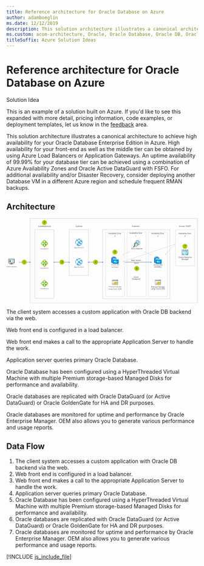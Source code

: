```yaml
---
title: Reference architecture for Oracle Database on Azure
author: adamboeglin
ms.date: 12/12/2019
description: This solution architecture illustrates a canonical architecture to achieve high availability for your Oracle Database Enterprise Edition in Azure. High availability for your front-end as well as the middle tier can be obtained by using Azure Load Balancers or Application Gateways. An uptime availability of 99.99% for your database tier can be achieved using a combination of Azure Availability Zones and Oracle Active DataGuard with FSFO. For additional availability and/or Disaster Recovery, consider deploying another Database VM in a different Azure region and schedule frequent RMAN backups.
ms.custom: acom-architecture, Oracle, Oracle Database, Oracle DB, Oracle on Azure, Oracle DB architecture, interactive-diagram
titleSuffix: Azure Solution Ideas
---
```

# Reference architecture for Oracle Database on Azure

<div class="alert">
    <p class="alert-title">
        <span class="icon is-left" aria-hidden="true">
            <span class="icon docon docon-lightbulb" role="presentation"></span>
        </span>Solution Idea</p>
    <p>This is an example of a solution built on Azure. If you'd like to see this expanded with more detail, pricing information, code examples, or deployment templates, let us know in the <a href="#feedback">feedback</a> area.</p>
</div>

This solution architecture illustrates a canonical architecture to achieve high availability for your Oracle Database Enterprise Edition in Azure. High availability for your front-end as well as the middle tier can be obtained by using Azure Load Balancers or Application Gateways. An uptime availability of 99.99% for your database tier can be achieved using a combination of Azure Availability Zones and Oracle Active DataGuard with FSFO. For additional availability and/or Disaster Recovery, consider deploying another Database VM in a different Azure region and schedule frequent RMAN backups.

## Architecture

<svg class="architecture-diagram" aria-labelledby="reference-architecture-for-oracle-database-on-azure" height="507" viewbox="0 0 1139 507" width="1139" xmlns="http://www.w3.org/2000/svg">
    <g transform="translate(-12 -11)" fill="none" fill-rule="evenodd" stroke="none" stroke-width="1">
        <path d="M0 533.821h1159.641V0H0z"/>
        <path stroke="#9F9F9F" stroke-linecap="round" d="M182.286 488.767h113.268V78.906H182.286zM387.21 352.096h113.268V78.906H387.21zM715.186 476.664v.5h-.5"/>
        <path d="M711.663 477.164H604.319" stroke="#9F9F9F" stroke-dasharray="1.008,3.024" stroke-linecap="round"/>
        <path stroke="#9F9F9F" stroke-linecap="round" d="M602.807 477.164h-.5v-.5"/>
        <path d="M602.307 473.673V96.307" stroke="#9F9F9F" stroke-dasharray="0.997,2.991" stroke-linecap="round"/>
        <path stroke="#9F9F9F" stroke-linecap="round" d="M602.307 94.812v-.5h.5"/>
        <path d="M605.831 94.312h107.343" stroke="#9F9F9F" stroke-dasharray="1.008,3.024" stroke-linecap="round"/>
        <path stroke="#9F9F9F" stroke-linecap="round" d="M714.686 94.312h.5v.5"/>
        <path d="M715.186 97.803v377.365" stroke="#9F9F9F" stroke-dasharray="0.997,2.991" stroke-linecap="round"/>
        <path stroke="#9F9F9F" stroke-linecap="round" d="M843.863 476.664v.5h-.5"/>
        <path d="M840.34 477.164H732.996" stroke="#9F9F9F" stroke-dasharray="1.008,3.024" stroke-linecap="round"/>
        <path stroke="#9F9F9F" stroke-linecap="round" d="M731.484 477.164h-.5v-.5"/>
        <path d="M730.984 473.673V96.307" stroke="#9F9F9F" stroke-dasharray="0.997,2.991" stroke-linecap="round"/>
        <path stroke="#9F9F9F" stroke-linecap="round" d="M730.984 94.812v-.5h.5"/>
        <path d="M734.508 94.312h107.344" stroke="#9F9F9F" stroke-dasharray="1.008,3.024" stroke-linecap="round"/>
        <path stroke="#9F9F9F" stroke-linecap="round" d="M843.363 94.312h.5v.5"/>
        <path d="M843.863 97.803V475.17" stroke="#9F9F9F" stroke-dasharray="0.997,2.991" stroke-linecap="round"/>
        <path stroke="#9F9F9F" stroke-linecap="round" d="M970.694 476.664v.5h-.5"/>
        <path d="M967.17 477.164H859.827" stroke="#9F9F9F" stroke-dasharray="1.008,3.024" stroke-linecap="round"/>
        <path stroke="#9F9F9F" stroke-linecap="round" d="M858.314 477.164h-.5v-.5"/>
        <path d="M857.814 473.673V96.307" stroke="#9F9F9F" stroke-dasharray="0.997,2.991" stroke-linecap="round"/>
        <path stroke="#9F9F9F" stroke-linecap="round" d="M857.814 94.812v-.5h.5"/>
        <path d="M861.339 94.312h107.344" stroke="#9F9F9F" stroke-dasharray="1.008,3.024" stroke-linecap="round"/>
        <path stroke="#9F9F9F" stroke-linecap="round" d="M970.194 94.312h.5v.5"/>
        <path d="M970.694 97.803v377.365" stroke="#9F9F9F" stroke-dasharray="0.997,2.991" stroke-linecap="round"/>
        <text fill="#525252" font-family="SegoeUI-Semibold, Segoe UI" font-size="9.745" font-weight="500">
            <tspan x="417.335" y="189.252">A</tspan><tspan letter-spacing="-.005" x="423.878" y="189.252">p</tspan><tspan x="429.745" y="189.252">p Se</tspan><tspan letter-spacing=".391" x="448.779" y="189.252">r</tspan><tspan letter-spacing="-.073" x="453.167" y="189.252">v</tspan><tspan x="457.962" y="189.252">er1</tspan>
        </text>
        <text fill="#525252" font-family="SegoeUI-Semibold, Segoe UI" font-size="9.745" font-weight="500">
            <tspan x="215.595" y="196.249">F</tspan><tspan letter-spacing="-.084" x="220.492" y="196.249">r</tspan><tspan x="223.929" y="196.249">o</tspan><tspan letter-spacing=".006" x="229.749" y="196.249">n</tspan><tspan x="235.441" y="196.249">t</tspan><tspan letter-spacing="-.005" x="238.962" y="196.249">E</tspan><tspan x="244.001" y="196.249">nd 1</tspan>
        </text>
        <text fill="#525252" font-family="SegoeUI-Semibold, Segoe UI" font-size="9.745" font-weight="500">
            <tspan x="214.855" y="312.249">F</tspan><tspan letter-spacing="-.084" x="219.751" y="312.249">r</tspan><tspan x="223.188" y="312.249">o</tspan><tspan letter-spacing=".006" x="229.008" y="312.249">n</tspan><tspan x="234.7" y="312.249">tEnd 2</tspan>
        </text>
        <text fill="#525252" font-family="SegoeUI-Semibold, Segoe UI" font-size="9.745" font-weight="500">
            <tspan x="12.423" y="302.25">Client </tspan><tspan letter-spacing="-.229" x="40.631" y="302.25">S</tspan><tspan x="45.475" y="302.25">ys</tspan><tspan letter-spacing="-.054" x="54.63" y="302.25">t</tspan><tspan x="58.041" y="302.25">em</tspan>
        </text>
        <text fill="#525252" font-family="SegoeUI-Semibold, Segoe UI" font-size="9.745" font-weight="500">
            <tspan x="214.855" y="433.248">F</tspan><tspan letter-spacing="-.084" x="219.751" y="433.248">r</tspan><tspan x="223.188" y="433.248">o</tspan><tspan letter-spacing=".006" x="229.008" y="433.248">n</tspan><tspan x="234.7" y="433.248">tEnd 3</tspan>
        </text>
        <text fill="#525252" font-family="SegoeUI-Semibold, Segoe UI" font-size="9.745" font-weight="500">
            <tspan x="416.594" y="303.985">A</tspan><tspan letter-spacing="-.005" x="423.137" y="303.985">pp</tspan><tspan x="434.871" y="303.985"> Se</tspan><tspan letter-spacing=".392" x="448.033" y="303.985">r</tspan><tspan letter-spacing="-.073" x="452.422" y="303.985">v</tspan><tspan x="457.217" y="303.985">er2</tspan>
        </text>
        <text fill="#525252" font-family="SegoeUI-Semibold, Segoe UI" font-size="9.745" font-weight="500">
            <tspan x="635.671" y="291.988">Oracle SB1</tspan>
        </text>
        <text fill="#525252" font-family="SegoeUI-Semibold, Segoe UI" font-size="9.745" font-weight="500">
            <tspan x="638.165" y="303.682">(prima</tspan><tspan letter-spacing=".392" x="667.145" y="303.682">r</tspan><tspan x="671.534" y="303.682">y)</tspan>
        </text>
        <text fill="#525252" font-family="SegoeUI-Semibold, Segoe UI" font-size="9.745" font-weight="500">
            <tspan x="620.439" y="423.2">P</tspan><tspan letter-spacing="-.085" x="626.135" y="423.2">r</tspan><tspan x="629.571" y="423.2">emium </tspan><tspan letter-spacing="-.277" x="662.923" y="423.2">S</tspan><tspan letter-spacing="-.054" x="667.672" y="423.2">t</tspan><tspan x="671.082" y="423.2">orage</tspan>
        </text>
        <text fill="#525252" font-family="SegoeUI-Semibold, Segoe UI" font-size="9.745" font-weight="500">
            <tspan x="619.464" y="434.895">usin</tspan><tspan letter-spacing="-.005" x="637.584" y="434.895">g</tspan><tspan x="643.452" y="434.895"> Oracle ASM</tspan>
        </text>
        <text fill="#525252" font-family="SegoeUI-Semibold, Segoe UI" font-size="10.234" font-weight="500" letter-spacing="-.274">
            <tspan x="755.148" y="266.944">R</tspan><tspan x="760.976" y="266.944">edo </tspan><tspan letter-spacing="-.292" x="781.504" y="266.944">S</tspan><tspan x="786.489" y="266.944">t</tspan><tspan letter-spacing="-.088" x="790.187" y="266.944">r</tspan><tspan x="793.797" y="266.944">eam</tspan>
        </text>
        <text fill="#525252" font-family="SegoeUI-Semibold, Segoe UI" font-size="10.234" font-weight="500">
            <tspan x="770.418" y="364.977">Acti</tspan><tspan letter-spacing="-.077" x="788.472" y="364.977">v</tspan><tspan x="793.508" y="364.977">e</tspan>
        </text>
        <text fill="#525252" font-family="SegoeUI-Semibold, Segoe UI" font-size="10.234" font-weight="500">
            <tspan x="760.184" y="377.258">Data</tspan><tspan letter-spacing="-.005" x="781.906" y="377.258">g</tspan><tspan x="788.067" y="377.258">ua</tspan><tspan letter-spacing="-.088" x="799.381" y="377.258">r</tspan><tspan x="802.991" y="377.258">d</tspan>
        </text>
        <text fill="#525252" font-family="SegoeUI-Semibold, Segoe UI" font-size="10.234" font-weight="500" letter-spacing="-.115">
            <tspan x="754.309" y="196.155">F</tspan><tspan x="759.217" y="196.155">SFQ O</tspan><tspan letter-spacing="-.005" x="788.215" y="196.155">b</tspan><tspan x="794.376" y="196.155">se</tspan><tspan letter-spacing=".41" x="804.226" y="196.155">r</tspan><tspan letter-spacing="-.077" x="808.834" y="196.155">v</tspan><tspan x="813.869" y="196.155">er</tspan>
        </text>
        <text fill="#525252" font-family="SegoeUI-Semibold, Segoe UI" font-size="10.234" font-weight="500">
            <tspan x="888.355" y="293.573">Oracle DB2</tspan>
        </text>
        <text fill="#525252" font-family="SegoeUI-Semibold, Segoe UI" font-size="10.234" font-weight="500">
            <tspan x="892.377" y="305.854">(stan</tspan><tspan letter-spacing="-.005" x="915.199" y="305.854">db</tspan><tspan x="927.522" y="305.854">y)</tspan>
        </text>
        <text fill="#525252" font-family="SegoeUI-Semibold, Segoe UI" font-size="10.234" font-weight="500">
            <tspan x="1036.126" y="247.806">Oracle En</tspan><tspan letter-spacing="-.056" x="1079.995" y="247.806">t</tspan><tspan x="1083.577" y="247.806">er</tspan><tspan letter-spacing="-.005" x="1092.802" y="247.806">p</tspan><tspan x="1098.963" y="247.806">rise</tspan>
        </text>
        <text fill="#525252" font-family="SegoeUI-Semibold, Segoe UI" font-size="10.234" font-weight="500">
            <tspan x="1054.977" y="260.087">Mana</tspan><tspan letter-spacing="-.005" x="1081.092" y="260.087">g</tspan><tspan x="1087.253" y="260.087">er</tspan>
        </text>
        <text fill="#525252" font-family="SegoeUI-Semibold, Segoe UI" font-size="10.234" font-weight="500">
            <tspan x="874.028" y="424.324">P</tspan><tspan letter-spacing="-.089" x="880.009" y="424.324">r</tspan><tspan x="883.618" y="424.324">emium </tspan><tspan letter-spacing="-.29" x="918.643" y="424.324">S</tspan><tspan letter-spacing="-.056" x="923.63" y="424.324">t</tspan><tspan x="927.212" y="424.324">ora</tspan><tspan letter-spacing="-.005" x="942.453" y="424.324">g</tspan><tspan x="948.614" y="424.324">e</tspan>
        </text>
        <text fill="#525252" font-family="SegoeUI-Semibold, Segoe UI" font-size="10.234" font-weight="500">
            <tspan x="873.004" y="436.605">usin</tspan><tspan letter-spacing="-.005" x="892.033" y="436.605">g</tspan><tspan x="898.195" y="436.605"> Oracle ASM</tspan>
        </text>
        <text fill="#525252" font-family="SegoeUI-Semibold, Segoe UI" font-size="10.234" font-weight="500">
            <tspan x="773.017" y="283.206">(sync)</tspan>
        </text>
        <text fill="#525252" font-family="SegoeUI-Semibold, Segoe UI" font-size="10.234" font-weight="500" letter-spacing="-.216">
            <tspan x="620.191" y="105.808">A</tspan><tspan letter-spacing="-.167" x="626.627" y="105.808">v</tspan><tspan x="631.482" y="105.808">aila</tspan><tspan letter-spacing="-.005" x="647.513" y="105.808">b</tspan><tspan x="653.674" y="105.808">ility Zone</tspan>
        </text>
        <text fill="#525252" font-family="SegoeUI-Semibold, Segoe UI" font-size="12.428" font-weight="500">
            <tspan x="423.919" y="62.433">S</tspan><tspan letter-spacing=".007" x="430.685" y="62.433">u</tspan><tspan letter-spacing="-.006" x="437.944" y="62.433">b</tspan><tspan x="445.426" y="62.433">net</tspan>
        </text>
        <text fill="#525252" font-family="SegoeUI-Semibold, Segoe UI" font-size="12.428" font-weight="500">
            <tspan x="201.33" y="62.433">L</tspan><tspan letter-spacing="-.144" x="207.405" y="62.433">o</tspan><tspan x="214.536" y="62.433">a</tspan><tspan letter-spacing="-.006" x="221.023" y="62.433">d</tspan><tspan letter-spacing="-.152" x="228.505" y="62.433">b</tspan><tspan x="235.696" y="62.433">alancer</tspan>
        </text>
        <text fill="#525252" font-family="SegoeUI-Semibold, Segoe UI" font-size="10.234" font-weight="500">
            <tspan x="655.906" y="121.608">0</tspan>
        </text>
        <text fill="#525252" font-family="SegoeUI-Semibold, Segoe UI" font-size="10.234" font-weight="500" letter-spacing="-.216">
            <tspan x="1037.157" y="105.807">A</tspan><tspan letter-spacing="-.167" x="1043.592" y="105.807">v</tspan><tspan x="1048.448" y="105.807">aila</tspan><tspan letter-spacing="-.005" x="1064.478" y="105.807">b</tspan><tspan x="1070.64" y="105.807">ility Zone</tspan>
        </text>
        <text fill="#525252" font-family="SegoeUI-Semibold, Segoe UI" font-size="10.234" font-weight="500">
            <tspan x="1072.884" y="121.608">0</tspan>
        </text>
        <text fill="#525252" font-family="SegoeUI-Semibold, Segoe UI" font-size="10.234" font-weight="500" letter-spacing="-.216">
            <tspan x="745.107" y="104.63">A</tspan><tspan letter-spacing="-.167" x="751.542" y="104.63">v</tspan><tspan x="756.397" y="104.63">aila</tspan><tspan letter-spacing="-.005" x="772.428" y="104.63">b</tspan><tspan x="778.589" y="104.63">ility Zone</tspan>
        </text>
        <text fill="#525252" font-family="SegoeUI-Semibold, Segoe UI" font-size="13.313" font-weight="500">
            <tspan x="760.044" y="61.877">Subnet</tspan>
        </text>
        <text fill="#525252" font-family="SegoeUI-Semibold, Segoe UI" font-size="13.313" font-weight="500">
            <tspan x="1039.983" y="61.877">Azu</tspan><tspan letter-spacing="-.114" x="1062.871" y="61.877">r</tspan><tspan x="1067.567" y="61.877">e VN</tspan><tspan letter-spacing=".06" x="1097.054" y="61.877">E</tspan><tspan x="1104.07" y="61.877">T</tspan>
        </text>
        <text fill="#525252" font-family="SegoeUI-Semibold, Segoe UI" font-size="10.234" font-weight="500">
            <tspan x="780.783" y="121.608">1</tspan>
        </text>
        <text fill="#525252" font-family="SegoeUI-Semibold, Segoe UI" font-size="10.234" font-weight="500" letter-spacing="-.216">
            <tspan x="875.684" y="105.807">A</tspan><tspan letter-spacing="-.167" x="882.119" y="105.807">v</tspan><tspan x="886.975" y="105.807">aila</tspan><tspan letter-spacing="-.005" x="903.005" y="105.807">b</tspan><tspan x="909.167" y="105.807">ility Zone</tspan>
        </text>
        <text fill="#525252" font-family="SegoeUI-Semibold, Segoe UI" font-size="10.234" font-weight="500">
            <tspan x="911.411" y="121.608">2</tspan>
        </text>
        <path d="M443.942 176.213c11.863 0 21.481-9.712 21.481-21.69 0-11.982-9.618-21.693-21.48-21.693-11.865 0-21.482 9.711-21.482 21.692 0 11.98 9.617 21.691 21.481 21.691" fill="#FFF"/>
        <path d="M429.83 148.73c1.159-.421 2.422-.526 3.58-.21.21-.316.527-.527.737-.843 2-2.105 4.107-3.896 6.002-5.16-2.316-2.421-4.317-4.843-5.791-7.37-1.263.632-2.527 1.368-3.685 2.21-.843.738-1.58 1.37-2.317 2.212-.316 1.685-.421 5.055 1.474 9.16M443.202 140.622c5.897-3.159 11.055-3.159 14.425-2.737-3.896-3.265-8.844-4.95-13.793-4.95-2.212 0-4.423.316-6.635 1.053a189.443 189.443 0 006.002 6.634M426.882 158.838c-1.79-2.422-1.79-5.58 0-7.897-1.474-3.58-1.369-6.529-.842-8.634-4.95 7.265-5.16 17.057.105 24.534.105-2.21.421-4.738 1.263-7.477-.21-.104-.316-.315-.526-.526M447.203 144.728c2.527 2.527 4.95 4.844 7.16 6.739 2.001-1.158 4.528-.632 6.002 1.158 1.053 1.37 1.16 3.054.632 4.423 1.685 1.369 2.843 2.21 3.685 2.843 1.685-6.212.527-13.162-3.685-18.638-.105-.105-.21-.21-.21-.315-.422.105-5.897-.316-13.584 3.79M459.523 159.258c-2 1.58-4.949 1.16-6.529-.842-1.053-1.474-1.158-3.264-.526-4.844-2.738-2.106-5.58-4.528-8.319-6.95l-.21-.21.21.21c-1.79 1.158-3.685 2.74-5.686 4.53l-.737.736c1.053 2.105.948 4.633-.316 6.528.422.316.737.632 1.158.947 2.001 1.581 4.002 2.844 5.792 3.897 1.895-1.158 4.317-.843 5.686.947.421.527.632 1.158.737 1.685 5.37 1.58 9.266 1.053 10.635.737 1.053-1.474 1.79-3.054 2.422-4.738-.842-.527-2.21-1.474-4.317-2.948.21.105.105.211 0 .315M449.522 170.315c-1.896 1.475-4.528 1.053-6.002-.842-.632-.948-.948-2.001-.842-3.054-2.106-1.053-4.212-2.317-6.318-4.001-.632-.527-1.159-.948-1.79-1.474-.948.42-2 .526-3.054.526-1.474 3.896-1.685 7.477-1.474 9.793 3.896 3.264 8.845 4.948 13.794 4.948 4.633 0 9.161-1.473 13.057-4.421l1.895-1.58c-2.21 0-5.054-.105-8.318-.842-.21.21-.527.632-.948.947" fill="#59B3D8"/>
        <path d="M443.942 292.9c11.863 0 21.481-9.711 21.481-21.69 0-11.981-9.618-21.692-21.48-21.692-11.865 0-21.482 9.71-21.482 21.692 0 11.979 9.617 21.69 21.481 21.69" fill="#FFF"/>
        <path d="M429.83 265.417c1.159-.42 2.422-.526 3.58-.21.21-.316.527-.527.737-.843 2-2.106 4.107-3.896 6.002-5.16-2.316-2.422-4.317-4.844-5.791-7.37-1.263.632-2.527 1.368-3.685 2.211-.843.737-1.58 1.37-2.317 2.211-.316 1.685-.421 5.055 1.474 9.161M443.202 257.31c5.897-3.16 11.055-3.16 14.425-2.738-3.896-3.264-8.844-4.95-13.793-4.95-2.212 0-4.423.317-6.635 1.054a189.443 189.443 0 006.002 6.634M426.882 275.526c-1.79-2.422-1.79-5.58 0-7.897-1.474-3.581-1.369-6.53-.842-8.634-4.95 7.265-5.16 17.057.105 24.534.105-2.211.421-4.738 1.263-7.477-.21-.104-.316-.315-.526-.526M447.203 261.415c2.527 2.527 4.95 4.844 7.16 6.74 2.001-1.159 4.528-.633 6.002 1.157 1.053 1.37 1.16 3.054.632 4.423 1.685 1.37 2.843 2.211 3.685 2.843 1.685-6.212.527-13.162-3.685-18.638-.105-.105-.21-.21-.21-.315-.422.104-5.897-.316-13.584 3.79M459.523 275.946c-2 1.58-4.949 1.158-6.529-.842-1.053-1.474-1.158-3.264-.526-4.844-2.738-2.106-5.58-4.528-8.319-6.95l-.21-.21.21.21c-1.79 1.158-3.685 2.739-5.686 4.529l-.737.737c1.053 2.105.948 4.633-.316 6.528.422.316.737.632 1.158.947 2.001 1.58 4.002 2.843 5.792 3.897 1.895-1.158 4.317-.843 5.686.947.421.527.632 1.158.737 1.685 5.37 1.58 9.266 1.053 10.635.737 1.053-1.474 1.79-3.054 2.422-4.738-.842-.527-2.21-1.475-4.317-2.948.21.105.105.21 0 .315M449.522 287.002c-1.896 1.475-4.528 1.053-6.002-.842-.632-.948-.948-2-.842-3.054-2.106-1.053-4.212-2.317-6.318-4-.632-.528-1.159-.949-1.79-1.475-.948.421-2 .526-3.054.526-1.474 3.896-1.685 7.476-1.474 9.793 3.896 3.264 8.845 4.948 13.794 4.948 4.633 0 9.161-1.473 13.057-4.42l1.895-1.58c-2.21 0-5.054-.107-8.318-.843-.21.21-.527.632-.948.947" fill="#59B3D8"/>
        <path d="M643.108 407.809h32.062c.71 0 1.35-.498 1.35-1.351v-23.531l-33.625-.568.213 25.45z" fill="#A0A1A2"/>
        <path d="M643.676 397.999h8.957v-5.403h-8.957v5.403zm10.663-7.322v-5.403h8.957v1.564l3.626-3.91h-25.948v23.531c0 .711.711 1.351 1.351 1.351h1.493l2.345-2.56h-2.487v-5.402h7.535l3.128-3.342v-3.91h3.626l1.777-1.919h-5.403z" fill="#BABBBC"/>
        <path d="M675.167 377.525h-4.408l-5.047 5.402h10.806v-4.051c0-.711-.498-1.351-1.35-1.351" fill="#7A7A7A"/>
        <path d="M671.97 377.525h-29.646c-.639 0-1.35.64-1.35 1.35v4.052h25.948l5.047-5.402z" fill="#9E9E9E"/>
        <path d="M640.974 406.46c0 .71.498 1.35 1.35 1.35-.64 0-1.35-.64-1.35-1.35" fill="#A0A1A2"/>
        <path d="M642.324 377.525c-.852 0-1.35.64-1.35 1.35 0-.71.71-1.35 1.35-1.35" fill="#7A7A7A"/>
        <path fill="#FFF" d="M663.297 390.677v-3.839l-3.555 3.84zM654.339 385.273v5.403h5.403l3.554-3.84v-1.563z"/>
        <path fill="#FCD116" d="M654.339 398h8.957v-5.403h-5.332l-3.625 3.91z"/>
        <path fill="#FADC6A" d="M654.339 396.507l3.625-3.91h-3.625z"/>
        <path fill="#FFF" d="M643.675 398h8.958v-5.403h-8.958z"/>
        <path fill="#FCD116" d="M652.632 405.25v-5.402h-1.422l-5.047 5.402z"/>
        <path fill="#FADC6A" d="M643.676 405.25h2.488l5.048-5.402h-7.536z"/>
        <path fill="#FCD116" d="M665.001 397.998h8.958v-5.403h-8.958z"/>
        <path fill="#FFF" d="M665.001 390.677h8.958v-5.402h-8.958zM643.675 398h8.958v-5.403h-8.958z"/>
        <path fill="#FCD116" d="M654.339 405.25h8.957v-5.402h-8.957zM665.001 405.25h8.958v-5.402h-8.958z"/>
        <path fill="#FFF" d="M643.675 390.676h8.958v-5.403h-8.958z"/>
        <path d="M898.615 407.809h32.062c.71 0 1.35-.498 1.35-1.351v-23.531l-33.625-.568.213 25.45z" fill="#A0A1A2"/>
        <path d="M899.182 397.999h8.957v-5.403h-8.957v5.403zm10.664-7.322v-5.403h8.958v1.564l3.625-3.91h-25.948v23.531c0 .711.711 1.351 1.351 1.351h1.493l2.346-2.56h-2.489v-5.402h7.536l3.128-3.342v-3.91h3.625l1.778-1.919h-5.403z" fill="#BABBBC"/>
        <path d="M930.675 377.525h-4.408l-5.047 5.402h10.806v-4.051c0-.711-.498-1.351-1.351-1.351" fill="#7A7A7A"/>
        <path d="M927.476 377.525h-29.645c-.639 0-1.35.64-1.35 1.35v4.052h25.947l5.048-5.402z" fill="#9E9E9E"/>
        <path d="M896.481 406.46c0 .71.497 1.35 1.351 1.35-.64 0-1.35-.64-1.35-1.35" fill="#A0A1A2"/>
        <path d="M897.832 377.525c-.854 0-1.351.64-1.351 1.35 0-.71.71-1.35 1.35-1.35" fill="#7A7A7A"/>
        <path fill="#FFF" d="M918.803 390.677v-3.839l-3.554 3.84zM909.846 385.273v5.403h5.403l3.553-3.84v-1.563z"/>
        <path fill="#FCD116" d="M909.846 398h8.957v-5.403h-5.332l-3.625 3.91z"/>
        <path fill="#FADC6A" d="M909.846 396.507l3.625-3.91h-3.625z"/>
        <path fill="#FFF" d="M899.182 398h8.958v-5.403h-8.958z"/>
        <path fill="#FCD116" d="M908.14 405.25v-5.402h-1.423l-5.048 5.402z"/>
        <path fill="#FADC6A" d="M899.182 405.25h2.488l5.048-5.402h-7.536z"/>
        <path fill="#FCD116" d="M920.509 397.998h8.957v-5.403h-8.957z"/>
        <path fill="#FFF" d="M920.509 390.677h8.957v-5.402h-8.957zM899.182 398h8.958v-5.403h-8.958z"/>
        <path fill="#FCD116" d="M909.846 405.25h8.957v-5.402h-8.957zM920.509 405.25h8.957v-5.402h-8.957z"/>
        <path fill="#FFF" d="M899.182 390.676h8.958v-5.403h-8.958z"/>
        <path d="M1059.406 230.955h34.371c.863 0 1.569-.714 1.569-1.585v-24.568h-11.99l-23.95 26.153z" fill="#59B4D9"/>
        <path d="M1056.11 204.802V229.37c0 .871.705 1.585 1.568 1.585h1.727l23.951-26.153h-27.247z" fill="#59B4D9"/>
        <path d="M1056.11 204.802V229.37c0 .871.705 1.585 1.568 1.585h1.727l23.951-26.153h-27.247z" fill="#7DC3DF"/>
        <path fill="#A0A1A2" d="M1083.573 204.565h-27.464v.238h27.247z"/>
        <path d="M1090.636 200.125c0-.95-.707-1.664-1.648-1.664-.942 0-1.649.713-1.649 1.664v16.723h-3.216c-.313-1.903-1.256-3.726-2.668-5.232-1.883-1.9-4.316-2.93-6.985-2.93a9.812 9.812 0 00-6.983 2.93c-.628.635-.628 1.665 0 2.378.627.634 1.647.634 2.353 0 1.257-1.267 2.904-1.902 4.63-1.902 1.727 0 3.375.714 4.63 1.902 2.59 2.615 2.59 6.816 0 9.352-1.255 1.268-2.902 1.902-4.63 1.902-1.726 0-3.373-.713-4.63-1.902-.627-.634-1.646-.634-2.352 0-.629.633-.629 1.665 0 2.378 1.881 1.902 4.314 2.932 6.982 2.932 2.59 0 5.101-1.03 6.985-2.932 1.57-1.585 2.433-3.488 2.745-5.548h4.788c.941 0 1.648-.713 1.648-1.664v-18.387z" fill="#FFF"/>
        <path d="M1074.471 214.55c-1.569 0-2.903.95-3.53 2.298h-6.828v-16.723c0-.95-.706-1.664-1.648-1.664-.863 0-1.569.792-1.569 1.664v18.387c0 .951.706 1.664 1.647 1.664h8.475c.628 1.348 1.962 2.3 3.531 2.3 2.197 0 3.924-1.745 3.924-3.964-.078-2.22-1.883-3.963-4.002-3.963" fill="#FFF"/>
        <path d="M1093.774 197.194h-3.452l-6.967 7.608h11.988v-6.023a1.58 1.58 0 00-1.569-1.585" fill="#A0A1A2"/>
        <path d="M1057.678 197.194c-.863 0-1.569.713-1.569 1.585v6.023h27.248l6.967-7.608h-32.646z" fill="#B3B4B5"/>
        <path d="M907.503 253.484v-8.946h-15.031v29.619c0 2.056 3.102 3.869 7.697 4.836v-25.51h7.334z" fill="#0072C6"/>
        <path fill="#2D88CB" d="M907.745 244.537h-.242v8.946h15.555v-8.946z"/>
        <path d="M923.057 244.536c0 3.023-6.85 5.563-15.272 5.563-8.423 0-15.314-2.418-15.314-5.563 0-3.022 6.851-5.561 15.273-5.561s15.313 2.54 15.313 5.561" fill="#FFF"/>
        <path d="M919.956 244.294c0 1.975-5.48 3.627-12.17 3.627-6.69 0-12.17-1.652-12.17-3.627 0-2.056 5.48-3.708 12.17-3.708 6.69 0 12.17 1.652 12.17 3.708" fill="#0072C6"/>
        <path d="M917.415 246.51c1.652-.645 2.538-1.41 2.538-2.216 0-2.055-5.48-3.708-12.17-3.708-6.69 0-12.21 1.653-12.21 3.708 0 .806.967 1.653 2.539 2.216 2.216-.887 5.722-1.41 9.63-1.41 3.95-.04 7.456.523 9.673 1.41" fill="#2D88CB"/>
        <path fill="#0078D4" d="M901.542 282.133h34.495v-26.557h-34.495z"/>
        <path fill="#50E6FF" d="M901.542 258.441h34.495v-3.587h-34.495zM922.816 266.055v-2.539H906.98v11.445h6.286l3.87 3.99c.08.08.282 0 .241-.162l-.524-3.869h1.975a6.141 6.141 0 01-.766-2.941c.04-2.902 2.055-5.32 4.755-5.924"/>
        <path d="M925.356 267.062v-.443c-.322-.081-.726-.081-1.128-.081-3.022 0-5.56 2.459-5.56 5.56a5.522 5.522 0 005.56 5.563c.564 0 1.168-.081 1.692-.283l-2.82-2.74.806-1.491h1.49c.564 0 1.048-.483 1.048-1.048 0-.564-.484-1.048-1.048-1.048h-4.674l2.418-2.66v1.21h2.216a2.485 2.485 0 012.498 2.498 2.51 2.51 0 01-2.498 2.498l2.015 1.975a5.494 5.494 0 002.297-4.473 5.448 5.448 0 00-1.652-3.91h-1.693c-.524-.12-.967-.563-.967-1.127" fill="#50E6FF"/>
        <path d="M926.722 267.103c-.16 0-.24-.04-.28-.161-.042-.041-.042-.081-.042-.202 0-.201.162-.323.322-.323.202 0 .322.162.322.323 0 .16-.12.323-.322.363zm4.192-5.642l-2.942 2.942h-1.53a.534.534 0 00-.525.523v2.056c0 .282.242.523.524.523h2.015a.532.532 0 00.524-.523v-1.975h.322l.483-.483v-.565l.163-.161h.563l.322-.322v-.644l.444-.444h.402v-.968h-.765v.04z" fill="#50E6FF"/>
        <path d="M926.722 267.103c-.04-.04-.2-.08-.281-.161.04.08.12.16.281.16" fill="#50E6FF"/>
        <path d="M651.995 253.484v-8.946h-15.03v29.619c0 2.056 3.102 3.869 7.696 4.836v-25.51h7.334z" fill="#0072C6"/>
        <path fill="#2D88CB" d="M652.238 244.537h-.242v8.946h15.555v-8.946z"/>
        <path d="M667.55 244.536c0 3.023-6.85 5.563-15.272 5.563s-15.313-2.418-15.313-5.563c0-3.022 6.85-5.561 15.273-5.561 8.422 0 15.313 2.54 15.313 5.561" fill="#FFF"/>
        <path d="M664.449 244.294c0 1.975-5.48 3.627-12.17 3.627-6.689 0-12.17-1.652-12.17-3.627 0-2.056 5.481-3.708 12.17-3.708 6.69 0 12.17 1.652 12.17 3.708" fill="#0072C6"/>
        <path d="M661.908 246.51c1.651-.645 2.538-1.41 2.538-2.216 0-2.055-5.48-3.708-12.17-3.708-6.69 0-12.21 1.653-12.21 3.708 0 .806.966 1.653 2.538 2.216 2.217-.887 5.722-1.41 9.632-1.41 3.95-.04 7.456.523 9.672 1.41" fill="#2D88CB"/>
        <path fill="#0078D4" d="M646.035 282.133h34.495v-26.557h-34.495z"/>
        <path fill="#50E6FF" d="M646.035 258.441h34.495v-3.587h-34.495zM667.31 266.055v-2.539h-15.838v11.445h6.286l3.87 3.99c.08.08.281 0 .241-.162l-.524-3.869h1.974a6.152 6.152 0 01-.765-2.941c.04-2.902 2.055-5.32 4.755-5.924"/>
        <path d="M669.849 267.062v-.443c-.322-.081-.725-.081-1.128-.081-3.022 0-5.561 2.459-5.561 5.56a5.522 5.522 0 005.56 5.563c.565 0 1.17-.081 1.693-.283l-2.82-2.74.805-1.491h1.492c.563 0 1.047-.483 1.047-1.048 0-.564-.484-1.048-1.047-1.048h-4.675l2.418-2.66v1.21h2.216a2.485 2.485 0 012.499 2.498 2.51 2.51 0 01-2.5 2.498l2.016 1.975a5.494 5.494 0 002.297-4.473 5.448 5.448 0 00-1.652-3.91h-1.693c-.524-.12-.967-.563-.967-1.127" fill="#50E6FF"/>
        <path d="M671.216 267.103c-.161 0-.242-.04-.282-.161-.04-.041-.04-.081-.04-.202 0-.201.16-.323.322-.323.202 0 .322.162.322.323 0 .16-.12.323-.322.363zm4.19-5.642l-2.94 2.942h-1.532a.534.534 0 00-.524.523v2.056c0 .282.242.523.524.523h2.015a.533.533 0 00.524-.523v-1.975h.322l.484-.483v-.565l.16-.161h.565l.322-.322v-.644l.444-.444h.403v-.968h-.766v.04z" fill="#50E6FF"/>
        <path d="M671.215 267.103c-.04-.04-.2-.08-.282-.161.04.08.121.16.282.16" fill="#50E6FF"/>
        <path d="M793.298 142.97a14.606 14.606 0 00-14.577 14.228 11.133 11.133 0 0116.165 8.105 11.144 11.144 0 01-1.09 6.833 14.59 14.59 0 009.743-24.991 14.581 14.581 0 00-10.241-4.176" fill="#FFF"/>
        <path d="M794.135 172.766c3.174-2.782 6.559-7.194 6.559-15.191 0-7.998-3.331-12.584-6.59-15.211l-1.32 1.297c3.049 2.458 5.87 5.849 5.87 13.915 0 8.096-2.916 11.325-5.898 13.935l1.379 1.255z" fill="#3898C5"/>
        <path fill="#3898C5" d="M779.661 158.482h27.444v-1.829h-27.444zM793.385 150.728c-4.501 0-8.566-1.256-10.993-3.126l-1.098 1.098c2.707 2.174 7.108 3.595 12.09 3.595 4.984 0 9.386-1.421 12.092-3.596l-1.098-1.097c-2.426 1.87-6.491 3.126-10.993 3.126"/>
        <path d="M775.183 172.313l-8.637 8.636a2.44 2.44 0 003.451 3.451l8.641-8.631-3.455-3.456z" fill="#7A7B7B"/>
        <path d="M771.795 175.702a12.106 12.106 0 003.454 3.454l2.259-2.26-3.455-3.45-2.258 2.256z" fill="#1D1D1D"/>
        <path d="M783.645 174.753a7.772 7.772 0 007.772-7.773 7.772 7.772 0 10-15.544 0 7.772 7.772 0 007.772 7.773" fill="#FFF"/>
        <path d="M783.885 176.567a9.5 9.5 0 100-19 9.5 9.5 0 000 19" fill="#FFF"/>
        <path d="M788.135 156.768c.186-7.484 2.908-10.734 5.85-13.107l-1.32-1.297c-3.057 2.466-6.18 6.663-6.551 13.783.693.142 1.369.35 2.02.62M794.201 162.866c.207.514.376 1.043.505 1.582 3.967.219 7.483 1.394 9.675 3.079l1.096-1.097c-2.556-2.055-6.632-3.42-11.276-3.564" fill="#3898C5"/>
        <path d="M793.386 142.106a15.483 15.483 0 00-10.925 4.533 15.487 15.487 0 00-4.534 10.927c0 .03.005.062.005.095a11.013 11.013 0 011.983-.995 13.507 13.507 0 0126.678-1.957 13.498 13.498 0 01-.56 7.605 13.5 13.5 0 01-11.748 8.724c-.264.69-.596 1.353-.993 1.978.032 0 .063.005.094.005a15.46 15.46 0 100-30.92v.005z" fill="#3898C5"/>
        <path fill="#7FBA00" d="M782.66 172.248l-1.786-5.275-1.371 2.705h-2.53v-1.356h1.677l2.476-4.876 1.524 4.504 2.181-6.51 1.786 5.264 1.669-3.183h2.505v1.372h-1.721l-2.709 5.338-1.526-4.498z"/>
        <path d="M777.4 170.08c0-5.615 3.912-9.5 9.5-9.5a9.44 9.44 0 014.76 1.29 9.488 9.488 0 00-11.272-4.236 9.488 9.488 0 00-6.36 10.225 9.467 9.467 0 001.516 4.034 9.485 9.485 0 003.143 2.948 9.444 9.444 0 01-1.287-4.762" fill="#3898C5"/>
        <path d="M783.886 175.963a8.897 8.897 0 01-8.725-10.63 8.897 8.897 0 0117.621 1.733 8.896 8.896 0 01-8.896 8.895v.002zm0-20.902a12.001 12.001 0 00-11.774 14.346 12.002 12.002 0 0016.368 8.75 11.997 11.997 0 005.387-4.422 12.008 12.008 0 00-1.492-15.159 12.007 12.007 0 00-8.49-3.515z" fill="#7A7B7B"/>
        <path fill="#EBEBEB" d="M26.191 277.002h31.382v-22.419H26.191z"/>
        <path d="M47.42 279.248H37.61c1.179 4.194-.404 4.796-7.34 4.796v2.195h23.585v-2.195c-6.936 0-7.617-.6-6.436-4.796" fill="#7A7A7A"/>
        <path d="M57.922 252.685h.015H25.99h31.932z" fill="#707070"/>
        <path d="M57.942 252.686l-3.282 2.796h2.623v20.97h-27.25l-3.285 2.797H57.92c1.083 0 2.18-.966 2.18-2.051v-22.444c0-1.088-1.082-2.054-2.158-2.068" fill="#3E3E3E"/>
        <path d="M24.029 277.199v-22.443V277.2c0 1.086.875 2.053 1.959 2.053h.76v-.001h-.76c-1.084 0-1.96-.967-1.96-2.052" fill="#FFF"/>
        <path d="M26.762 276.452v-20.97H54.66l3.283-2.797H25.988c-.466 0-.889.188-1.226.48a2.131 2.131 0 00-.733 1.59v22.442c0 1.086.875 2.053 1.96 2.053h.758l3.285-2.798h-3.27z" fill="#707070"/>
        <path fill="#9FA0A1" d="M30.274 286.24h23.584v-2.197H30.274z"/>
        <path d="M42.577 254.206a.515.515 0 01-.512.517.513.513 0 01-.511-.517.512.512 0 111.023 0" fill="#B7D332"/>
        <path fill="#0078D4" d="M44.027 261.703h10.687v-.728H44.027zM44.027 265.72h10.687v-.728H44.027zM44.027 269.738h10.687v-.728H44.027z"/>
        <path d="M29.241 265.325c0 3.329 2.677 6.026 5.98 6.026a5.92 5.92 0 003.733-1.322l-3.733-4.704h-5.98z" fill="#3C3C41"/>
        <path d="M35.22 265.325l3.733-4.702a5.92 5.92 0 00-3.733-1.323c-3.302 0-5.979 2.697-5.979 6.025h5.98z" fill="#75757A"/>
        <path d="M38.946 260.622l-3.733 4.703v.001l3.733 4.703a6.03 6.03 0 002.246-4.704 6.03 6.03 0 00-2.246-4.703" fill="#50E6FF"/>
        <path d="M238.921 182.52a3.836 3.836 0 01-2.734-1.132l-17.093-17.092a3.89 3.89 0 01-1.132-2.734c0-1.018.412-2.014 1.132-2.732l17.093-17.092a3.835 3.835 0 012.734-1.134c1.032 0 2.003.402 2.733 1.134l17.091 17.092a3.824 3.824 0 011.133 2.732 3.833 3.833 0 01-1.134 2.736l-17.09 17.09a3.836 3.836 0 01-2.733 1.133" fill="#7FBA00"/>
        <path d="M234.512 161.278a4.413 4.413 0 014.409-4.407c.447 0 .87.087 1.278.21l6.777-10.022-5.321-5.321a3.84 3.84 0 00-2.733-1.134 3.836 3.836 0 00-2.733 1.134l-17.094 17.092a3.885 3.885 0 00-1.133 2.732c0 .354.067.698.16 1.036.066.233.151.457.26.675.184.373.415.726.713 1.024l9.678 9.677 6.727-9.948a4.366 4.366 0 01-.988-2.748" fill="#9EC84B"/>
        <path d="M256.2 161.278l-5.544-5.543v3.914l-5.882-.006a6.104 6.104 0 00-4.179-4.208v-5.608h3.869l-5.544-5.544-5.543 5.544h3.865v5.607a6.106 6.106 0 00-4.175 4.198l-5.885-.004v-3.871l-5.543 5.543 5.543 5.543v-3.914l5.888.006a6.097 6.097 0 004.173 4.188v3.886c-.838.61-2.12 1.894-2.12 3.387 0 2.08 1.704 3.773 3.785 3.773a3.785 3.785 0 003.78-3.773c0-1.476-1.254-2.744-2.093-3.364v-3.91a6.102 6.102 0 004.172-4.176l5.888.005v3.87l5.544-5.543z" fill="#FFF"/>
        <path d="M238.918 156.87a4.414 4.414 0 00-4.408 4.407 4.413 4.413 0 004.408 4.409 4.412 4.412 0 004.408-4.409 4.412 4.412 0 00-4.408-4.406" fill="#59B4D9"/>
        <path d="M234.51 161.278c0 1.044.38 1.99.989 2.747l4.698-6.943a4.37 4.37 0 00-1.278-.211 4.413 4.413 0 00-4.408 4.407" fill="#59B4D9"/>
        <path d="M234.51 161.278c0 1.044.38 1.99.989 2.747l4.698-6.943a4.37 4.37 0 00-1.278-.211 4.413 4.413 0 00-4.408 4.407" fill="#83C6DF"/>
        <path d="M238.921 299.116a3.836 3.836 0 01-2.734-1.133l-17.093-17.092a3.888 3.888 0 01-1.132-2.734c0-1.018.412-2.013 1.132-2.732l17.093-17.092a3.839 3.839 0 012.734-1.134c1.032 0 2.003.403 2.733 1.134l17.091 17.092a3.824 3.824 0 011.133 2.732 3.833 3.833 0 01-1.134 2.736l-17.09 17.09a3.836 3.836 0 01-2.733 1.133" fill="#7FBA00"/>
        <path d="M234.512 277.872a4.413 4.413 0 014.409-4.407c.447 0 .87.087 1.278.211l6.777-10.023-5.321-5.32a3.84 3.84 0 00-2.733-1.135 3.836 3.836 0 00-2.733 1.134l-17.094 17.092a3.885 3.885 0 00-1.133 2.732c0 .354.067.7.16 1.036.066.233.151.457.26.675.184.374.415.726.713 1.024l9.678 9.677 6.727-9.948a4.366 4.366 0 01-.988-2.748" fill="#9EC84B"/>
        <path d="M256.2 277.872l-5.544-5.543v3.914l-5.882-.006a6.104 6.104 0 00-4.179-4.208v-5.608h3.869l-5.544-5.544-5.543 5.544h3.865v5.607a6.106 6.106 0 00-4.175 4.198l-5.885-.004v-3.87l-5.543 5.542 5.543 5.543v-3.913l5.888.005a6.097 6.097 0 004.173 4.188v3.886c-.838.611-2.12 1.894-2.12 3.387 0 2.08 1.704 3.773 3.785 3.773a3.785 3.785 0 003.78-3.773c0-1.476-1.254-2.744-2.093-3.364v-3.909a6.102 6.102 0 004.172-4.177l5.888.005v3.871l5.544-5.544z" fill="#FFF"/>
        <path d="M238.918 273.465a4.414 4.414 0 00-4.408 4.407 4.413 4.413 0 004.408 4.408 4.412 4.412 0 004.408-4.408 4.412 4.412 0 00-4.408-4.407" fill="#59B4D9"/>
        <path d="M234.51 277.872c0 1.044.38 1.991.989 2.747l4.698-6.943a4.37 4.37 0 00-1.278-.21 4.413 4.413 0 00-4.408 4.406" fill="#59B4D9"/>
        <path d="M234.51 277.872c0 1.044.38 1.991.989 2.747l4.698-6.943a4.37 4.37 0 00-1.278-.21 4.413 4.413 0 00-4.408 4.406" fill="#83C6DF"/>
        <path d="M238.921 420.722a3.833 3.833 0 01-2.734-1.134l-17.093-17.092a3.886 3.886 0 01-1.132-2.733c0-1.018.412-2.014 1.132-2.733l17.093-17.091a3.835 3.835 0 012.734-1.134c1.032 0 2.003.402 2.733 1.134l17.091 17.091a3.828 3.828 0 011.133 2.733 3.833 3.833 0 01-1.134 2.735l-17.09 17.09a3.832 3.832 0 01-2.733 1.134" fill="#7FBA00"/>
        <path d="M234.512 399.479a4.413 4.413 0 014.409-4.408c.447 0 .87.088 1.278.212l6.777-10.023-5.321-5.321a3.84 3.84 0 00-2.733-1.134 3.836 3.836 0 00-2.733 1.134l-17.094 17.09a3.889 3.889 0 00-1.133 2.734c0 .353.067.698.16 1.035.066.234.151.458.26.675.184.374.415.727.713 1.024l9.678 9.677 6.727-9.948a4.361 4.361 0 01-.988-2.747" fill="#9EC84B"/>
        <path d="M256.2 399.479l-5.544-5.543v3.913l-5.882-.005a6.102 6.102 0 00-4.179-4.208v-5.608h3.869l-5.544-5.544-5.543 5.544h3.865v5.607a6.104 6.104 0 00-4.175 4.198l-5.885-.004v-3.872l-5.543 5.543 5.543 5.543v-3.913l5.888.005a6.097 6.097 0 004.173 4.189v3.886c-.838.61-2.12 1.893-2.12 3.387 0 2.08 1.704 3.773 3.785 3.773a3.785 3.785 0 003.78-3.773c0-1.477-1.254-2.745-2.093-3.364v-3.91a6.101 6.101 0 004.172-4.177l5.888.006v3.87l5.544-5.543z" fill="#FFF"/>
        <path d="M238.918 395.07a4.414 4.414 0 00-4.408 4.409 4.413 4.413 0 004.408 4.408 4.412 4.412 0 004.408-4.408 4.412 4.412 0 00-4.408-4.408" fill="#59B4D9"/>
        <path d="M234.51 399.479c0 1.044.38 1.99.989 2.747l4.698-6.943a4.37 4.37 0 00-1.278-.212 4.413 4.413 0 00-4.408 4.408" fill="#59B4D9"/>
        <path d="M234.51 399.479c0 1.044.38 1.99.989 2.747l4.698-6.943a4.37 4.37 0 00-1.278-.212 4.413 4.413 0 00-4.408 4.408" fill="#83C6DF"/>
        <path d="M297.705 272.895h87.73" stroke="#185A97" stroke-width="1.5"/>
        <path fill="#185A97" d="M298.687 276.25l-5.81-3.355 5.81-3.355zM384.28 269.54l5.809 3.354-5.81 3.355z"/>
        <path d="M707.382 226.796l38.05-15.787" stroke="#CBCBCB" stroke-linecap="round" stroke-width="1.5"/>
        <path fill="#CBCBCB" d="M709.576 229.517l-6.652-.867 4.076-5.328z"/>
        <path d="M869.776 226.796l-38.049-15.787" stroke="#CBCBCB" stroke-linecap="round" stroke-width="1.5"/>
        <path fill="#CBCBCB" d="M867.583 229.517l6.65-.867-4.075-5.328z"/>
        <path d="M960.235 225.927L1018.5 164.5" stroke="#CBCBCB" stroke-linecap="round" stroke-width="1.5"/>
        <path fill="#CBCBCB" d="M958.49 222.855l-1.317 6.577 6.355-2.146z"/>
        <path d="M709.471 268.915l308.957-104.526" stroke="#CBCBCB" stroke-linecap="round" stroke-width="1.5"/>
        <path fill="#CBCBCB" d="M709.06 265.445l-4.03 5.362 6.658.81z"/>
        <path d="M718.038 272.895h155.124" stroke="#185A97" stroke-linecap="round" stroke-width="1.5"/>
        <path fill="#185A97" d="M872.008 269.54l5.809 3.354-5.81 3.355z"/>
        <path stroke="#9F9F9F" stroke-linecap="round" d="M586.258 490.433h399.457V78.906H586.258zM1132.168 294.686v.5h-.5"/>
        <path d="M1128.643 295.186H1021.3" stroke="#9F9F9F" stroke-dasharray="1.008,3.024" stroke-linecap="round"/>
        <path stroke="#9F9F9F" stroke-linecap="round" d="M1019.788 295.186h-.5v-.5"/>
        <path d="M1019.288 291.682V80.908" stroke="#9F9F9F" stroke-dasharray="1.001,3.004" stroke-linecap="round"/>
        <path stroke="#9F9F9F" stroke-linecap="round" d="M1019.288 79.406v-.5h.5"/>
        <path d="M1022.811 78.906h107.344" stroke="#9F9F9F" stroke-dasharray="1.008,3.024" stroke-linecap="round"/>
        <path stroke="#9F9F9F" stroke-linecap="round" d="M1131.668 78.906h.5v.5"/>
        <path d="M1132.168 82.41v210.774" stroke="#9F9F9F" stroke-dasharray="1.001,3.004" stroke-linecap="round"/>
        <path stroke="#9F9F9F" stroke-linecap="round" d="M153.878 516.867h996.013V12.331H153.878z"/>
        <path d="M502.577 272.895h81.412" stroke="#185A97" stroke-width="1.5"/>
        <path fill="#185A97" d="M503.559 276.25l-5.81-3.355 5.81-3.355zM582.834 269.54l5.809 3.354-5.81 3.355z"/>
        <path d="M86.146 272.895h66.35" stroke="#185A97" stroke-width="1.5"/>
        <path fill="#185A97" d="M151.343 269.54l5.809 3.354-5.81 3.355z"/>
        <a class="architecture-tooltip-trigger" href="#">
            <circle cx="118.5" cy="272.5" fill="#A5CE00" r="14.5"/>
            <text fill="#303030" font-family="SegoeUI, Segoe UI" font-size="15" transform="translate(114.491 278)">
                1
            </text>
        </a>
        <a class="architecture-tooltip-trigger" href="#">
            <circle cx="238.5" cy="36.5" fill="#A5CE00" r="14.5"/>
            <text fill="#303030" font-family="SegoeUI, Segoe UI" font-size="15" transform="translate(234.491 41)">
                2
            </text>
        </a>
        <a class="architecture-tooltip-trigger" href="#">
            <circle cx="342.5" cy="272.5" fill="#A5CE00" r="14.5"/>
            <text fill="#303030" font-family="SegoeUI, Segoe UI" font-size="15" transform="translate(339.491 277)">
                3
            </text>
        </a>
        <a class="architecture-tooltip-trigger" href="#">
            <circle cx="543.5" cy="272.5" fill="#A5CE00" r="14.5"/>
            <text fill="#303030" font-family="SegoeUI, Segoe UI" font-size="15" transform="translate(539.491 277)">
                4
            </text>
        </a>
        <a class="architecture-tooltip-trigger" href="#">
            <circle cx="658.5" cy="212.5" fill="#A5CE00" r="14.5"/>
            <text fill="#303030" font-family="SegoeUI, Segoe UI" font-size="15" transform="translate(654.491 217)">
                5
            </text>
        </a>
        <a class="architecture-tooltip-trigger" href="#">
            <circle cx="788.5" cy="310.5" fill="#A5CE00" r="14.5"/>
            <text fill="#303030" font-family="SegoeUI, Segoe UI" font-size="15" transform="translate(784.491 315)">
                6
            </text>
        </a>
        <a class="architecture-tooltip-trigger" href="#">
            <circle cx="1075.5" cy="178.5" fill="#A5CE00" r="14.5"/>
            <text fill="#303030" font-family="SegoeUI, Segoe UI" font-size="15" transform="translate(1072.491 183)">
                7
            </text>
        </a>
    </g>
</svg>

<div class="architecture-tooltip-content" id="architecture-tooltip-1">
<p>The client system accesses a custom application with Oracle DB backend via the web.</p>
</div>
<div class="architecture-tooltip-content" id="architecture-tooltip-2">
<p>Web front end is configured in a load balancer.</p>
</div>
<div class="architecture-tooltip-content" id="architecture-tooltip-3">
<p>Web front end makes a call to the appropriate Application Server to handle the work.</p>
</div>
<div class="architecture-tooltip-content" id="architecture-tooltip-4">
<p>Application server queries primary Oracle Database.</p>
</div>
<div class="architecture-tooltip-content" id="architecture-tooltip-5">
<p>Oracle Database has been configured using a HyperThreaded Virtual Machine with multiple Premium storage-based Managed Disks for performance and availability.</p>
</div>
<div class="architecture-tooltip-content" id="architecture-tooltip-6">
<p>Oracle databases are replicated with Oracle DataGuard (or Active DataGuard) or Oracle GoldenGate for HA and DR purposes.</p>
</div>
<div class="architecture-tooltip-content" id="architecture-tooltip-7">
<p>Oracle databases are monitored for uptime and performance by Oracle Enterprise Manager. OEM also allows you to generate various performance and usage reports.</p>
</div>

## Data Flow
1. The client system accesses a custom application with Oracle DB backend via the web.
1. Web front end is configured in a load balancer.
1. Web front end makes a call to the appropriate Application Server to handle the work.
1. Application server queries primary Oracle Database.
1. Oracle Database has been configured using a HyperThreaded Virtual Machine with multiple Premium storage-based Managed Disks for performance and availability.
1. Oracle databases are replicated with Oracle DataGuard (or Active DataGuard) or Oracle GoldenGate for HA and DR purposes.
1. Oracle databases are monitored for uptime and performance by Oracle Enterprise Manager. OEM also allows you to generate various performance and usage reports.

[!INCLUDE [js_include_file](../../_js/index.md)]
